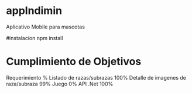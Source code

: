 # appIndimin
Aplicativo Mobile para mascotas

#instalacion
npm install



# Cumplimiento de Objetivos
Requerimiento %
Listado de razas/subrazas 100%
Detalle de imagenes de raza/subraza 99%
Juego 0%
API .Net 100%
